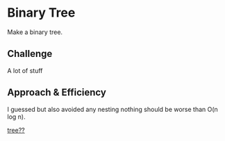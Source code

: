 # Binary Tree
Make a binary tree.  

## Challenge
A lot of stuff

## Approach & Efficiency
I guessed but also avoided any nesting nothing should be worse than O(n log n).

[tree??](./binaryTree.jpg)
